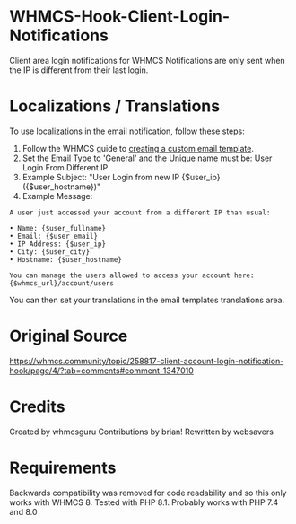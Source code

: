 # WHMCS-Hook-Client-Login-Notifications
Client area login notifications for WHMCS
Notifications are only sent when the IP is different from their last login.

# Localizations / Translations
To use localizations in the email notification, follow these steps:
1. Follow the WHMCS guide to <a href="https://docs.whmcs.com/Email_Templates#Creating_Custom_Templates">creating a custom email template</a>.
2. Set the Email Type to 'General' and the Unique name must be: User Login From Different IP
3. Example Subject: "User Login from new IP {$user_ip} ({$user_hostname})"
4. Example Message: 
```
A user just accessed your account from a different IP than usual:

• Name: {$user_fullname}
• Email: {$user_email}
• IP Address: {$user_ip}
• City: {$user_city}
• Hostname: {$user_hostname}

You can manage the users allowed to access your account here: {$whmcs_url}/account/users
```
You can then set your translations in the email templates translations area.

# Original Source
https://whmcs.community/topic/258817-client-account-login-notification-hook/page/4/?tab=comments#comment-1347010

# Credits
Created by whmcsguru
Contributions by brian!
Rewritten by websavers

# Requirements
Backwards compatibility was removed for code readability and so this only works with WHMCS 8.
Tested with PHP 8.1. Probably works with PHP 7.4 and 8.0